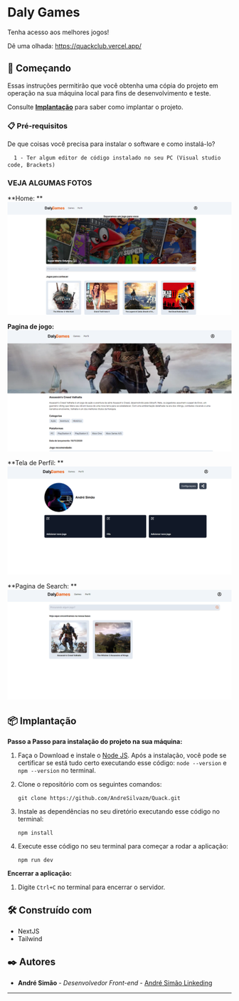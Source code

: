 # Daly Games

Tenha acesso aos melhores jogos!

Dê uma olhada: https://quackclub.vercel.app/

## 🚀 Começando

Essas instruções permitirão que você obtenha uma cópia do projeto em operação na sua máquina local para fins de desenvolvimento e teste.

Consulte **[Implantação](#-implanta%C3%A7%C3%A3o)** para saber como implantar o projeto.

### 📋 Pré-requisitos

De que coisas você precisa para instalar o software e como instalá-lo?

```
  1 - Ter algum editor de código instalado no seu PC (Visual studio code, Brackets)
```

### VEJA ALGUMAS FOTOS
**Home: **
![HomePage](https://github.com/AndreSilvazm/DalyGames/blob/main/public/Home.PNG)

**Pagina de jogo:**
![HomePage](https://github.com/AndreSilvazm/DalyGames/blob/main/public/gamePage.PNG)

**Tela de Perfil: **
![HomePage](https://github.com/AndreSilvazm/DalyGames/blob/main/public/profilePage.PNG)

**Pagina de Search: **
![HomePage](https://github.com/AndreSilvazm/DalyGames/blob/main/public/searchPage.PNG)

## 📦 Implantação

**Passo a Passo para instalação do projeto na sua máquina:**

1. Faça o Download e instale o [Node JS](https://nodejs.org/). Após a instalação, você pode se certificar se está tudo certo executando esse código: `node --version` e `npm --version` no terminal.

2. Clone o repositório com os seguintes comandos:

    ```
    git clone https://github.com/AndreSilvazm/Quack.git
    ```

3. Instale as dependências no seu diretório executando esse código no terminal:

    ```
    npm install
    ```

4. Execute esse código no seu terminal para começar a rodar a aplicação:
    ```
    npm run dev
    ```


**Encerrar a aplicação:**
   1. Digite `Ctrl+C` no terminal para encerrar o servidor.

## 🛠️ Construído com

* NextJS
* Tailwind

## ✒️ Autores

* **André Simão** - *Desenvolvedor Front-end* - [André Simão Linkeding](https://www.linkedin.com/in/andr%C3%A9-sim%C3%A3o-dev/)

---
